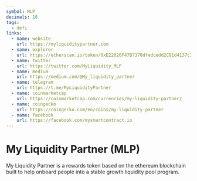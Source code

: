 ```yaml
---
symbol: MLP
decimals: 18
tags:
  - defi
links:
  - name: website
    url: https://myliquiditypartner.com
  - name: explorer
    url: https://etherscan.io/token/0xE22020F47B7378dfedcedd2C81d4137c22fE1152
  - name: twitter
    url: https://twitter.com/MyLiquidity_MLP
  - name: medium
    url: https://medium.com/@My_liquidity_partner
  - name: telegram
    url: https://t.me/MyLiquidityPartner
  - name: coinmarketcap
    url: https://coinmarketcap.com/currencies/my-liquidity-partner/
  - name: coingecko
    url: https://coingecko.com/en/coins/my-liquidity-partner
  - name: facebook
    url: https://facebook.com/mysmartcontract.io
---
```


# My Liquidity Partner (MLP)

My Liquidity Partner is a rewards token based on the ethereum blockchain built to help onboard people into a stable growth liquidity pool program.
